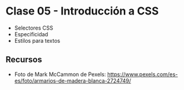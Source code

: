 # Clase 05 - Introducción a CSS

- Selectores CSS
- Especificidad
- Estilos para textos

## Recursos

- Foto de Mark McCammon de Pexels: https://www.pexels.com/es-es/foto/armarios-de-madera-blanca-2724749/

